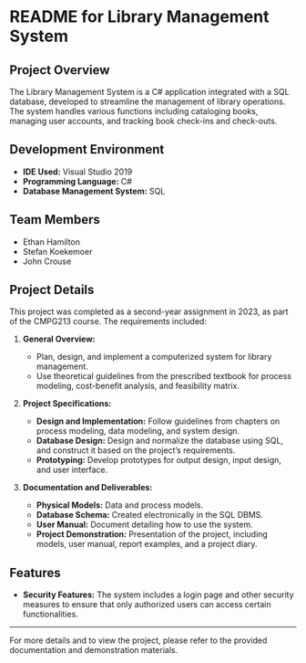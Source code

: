 # README for Library Management System

## Project Overview
The Library Management System is a C# application integrated with a SQL database, developed to streamline the management of library operations. The system handles various functions including cataloging books, managing user accounts, and tracking book check-ins and check-outs.

## Development Environment
- **IDE Used:** Visual Studio 2019
- **Programming Language:** C#
- **Database Management System:** SQL

## Team Members
- Ethan Hamilton
- Stefan Koekemoer
- John Crouse

## Project Details
This project was completed as a second-year assignment in 2023, as part of the CMPG213 course. The requirements included:

1. **General Overview:** 
   - Plan, design, and implement a computerized system for library management.
   - Use theoretical guidelines from the prescribed textbook for process modeling, cost-benefit analysis, and feasibility matrix.

2. **Project Specifications:** 
   - **Design and Implementation:** Follow guidelines from chapters on process modeling, data modeling, and system design.
   - **Database Design:** Design and normalize the database using SQL, and construct it based on the project’s requirements.
   - **Prototyping:** Develop prototypes for output design, input design, and user interface.

3. **Documentation and Deliverables:** 
   - **Physical Models:** Data and process models.
   - **Database Schema:** Created electronically in the SQL DBMS.
   - **User Manual:** Document detailing how to use the system.
   - **Project Demonstration:** Presentation of the project, including models, user manual, report examples, and a project diary.

## Features
- **Security Features:** The system includes a login page and other security measures to ensure that only authorized users can access certain functionalities.

---

For more details and to view the project, please refer to the provided documentation and demonstration materials.

